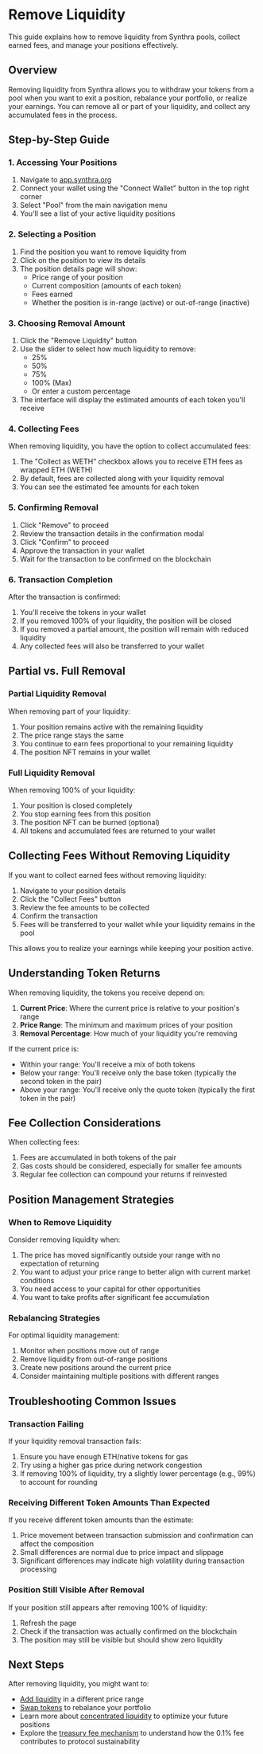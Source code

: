 # Remove Liquidity

This guide explains how to remove liquidity from Synthra pools, collect earned fees, and manage your positions effectively.

## Overview

Removing liquidity from Synthra allows you to withdraw your tokens from a pool when you want to exit a position, rebalance your portfolio, or realize your earnings. You can remove all or part of your liquidity, and collect any accumulated fees in the process.

## Step-by-Step Guide

### 1. Accessing Your Positions

1. Navigate to [app.synthra.org](https://app.synthra.org)
2. Connect your wallet using the "Connect Wallet" button in the top right corner
3. Select "Pool" from the main navigation menu
4. You'll see a list of your active liquidity positions

### 2. Selecting a Position

1. Find the position you want to remove liquidity from
2. Click on the position to view its details
3. The position details page will show:
   * Price range of your position
   * Current composition (amounts of each token)
   * Fees earned
   * Whether the position is in-range (active) or out-of-range (inactive)

<!-- ![Position Details](../assets/images/remove-liquidity-position.png) -->

### 3. Choosing Removal Amount

1. Click the "Remove Liquidity" button
2. Use the slider to select how much liquidity to remove:
   * 25%
   * 50%
   * 75%
   * 100% (Max)
   * Or enter a custom percentage
3. The interface will display the estimated amounts of each token you'll receive

<!-- ![Remove Liquidity Interface](../assets/images/remove-liquidity-slider.png) -->

### 4. Collecting Fees

When removing liquidity, you have the option to collect accumulated fees:

1. The "Collect as WETH" checkbox allows you to receive ETH fees as wrapped ETH (WETH)
2. By default, fees are collected along with your liquidity removal
3. You can see the estimated fee amounts for each token

### 5. Confirming Removal

1. Click "Remove" to proceed
2. Review the transaction details in the confirmation modal
3. Click "Confirm" to proceed
4. Approve the transaction in your wallet
5. Wait for the transaction to be confirmed on the blockchain

### 6. Transaction Completion

After the transaction is confirmed:

1. You'll receive the tokens in your wallet
2. If you removed 100% of your liquidity, the position will be closed
3. If you removed a partial amount, the position will remain with reduced liquidity
4. Any collected fees will also be transferred to your wallet

## Partial vs. Full Removal

### Partial Liquidity Removal

When removing part of your liquidity:

1. Your position remains active with the remaining liquidity
2. The price range stays the same
3. You continue to earn fees proportional to your remaining liquidity
4. The position NFT remains in your wallet

### Full Liquidity Removal

When removing 100% of your liquidity:

1. Your position is closed completely
2. You stop earning fees from this position
3. The position NFT can be burned (optional)
4. All tokens and accumulated fees are returned to your wallet

## Collecting Fees Without Removing Liquidity

If you want to collect earned fees without removing liquidity:

1. Navigate to your position details
2. Click the "Collect Fees" button
3. Review the fee amounts to be collected
4. Confirm the transaction
5. Fees will be transferred to your wallet while your liquidity remains in the pool

This allows you to realize your earnings while keeping your position active.

## Understanding Token Returns

When removing liquidity, the tokens you receive depend on:

1. **Current Price**: Where the current price is relative to your position's range
2. **Price Range**: The minimum and maximum prices of your position
3. **Removal Percentage**: How much of your liquidity you're removing

If the current price is:

* Within your range: You'll receive a mix of both tokens
* Below your range: You'll receive only the base token (typically the second token in the pair)
* Above your range: You'll receive only the quote token (typically the first token in the pair)

## Fee Collection Considerations

When collecting fees:

1. Fees are accumulated in both tokens of the pair
2. Gas costs should be considered, especially for smaller fee amounts
3. Regular fee collection can compound your returns if reinvested

## Position Management Strategies

### When to Remove Liquidity

Consider removing liquidity when:

1. The price has moved significantly outside your range with no expectation of returning
2. You want to adjust your price range to better align with current market conditions
3. You need access to your capital for other opportunities
4. You want to take profits after significant fee accumulation

### Rebalancing Strategies

For optimal liquidity management:

1. Monitor when positions move out of range
2. Remove liquidity from out-of-range positions
3. Create new positions around the current price
4. Consider maintaining multiple positions with different ranges

## Troubleshooting Common Issues

### Transaction Failing

If your liquidity removal transaction fails:

1. Ensure you have enough ETH/native tokens for gas
2. Try using a higher gas price during network congestion
3. If removing 100% of liquidity, try a slightly lower percentage (e.g., 99%) to account for rounding

### Receiving Different Token Amounts Than Expected

If you receive different token amounts than the estimate:

1. Price movement between transaction submission and confirmation can affect the composition
2. Small differences are normal due to price impact and slippage
3. Significant differences may indicate high volatility during transaction processing

### Position Still Visible After Removal

If your position still appears after removing 100% of liquidity:

1. Refresh the page
2. Check if the transaction was actually confirmed on the blockchain
3. The position may still be visible but should show zero liquidity

## Next Steps

After removing liquidity, you might want to:

* [Add liquidity](add-liquidity.md) in a different price range
* [Swap tokens](swap.md) to rebalance your portfolio
* Learn more about [concentrated liquidity](concentrated-liquidity.md) to optimize your future positions
* Explore the [treasury fee mechanism](treasury-fee.md) to understand how the 0.1% fee contributes to protocol sustainability
